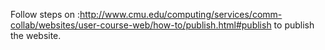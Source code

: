 
Follow steps on :http://www.cmu.edu/computing/services/comm-collab/websites/user-course-web/how-to/publish.html#publish to publish the website.